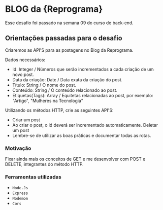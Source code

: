 # BLOG da {Reprograma}

Esse desafio foi passado na semana 09 do curso de back-end.

## Orientações passadas para o desafio

Criaremos as API'S para as postagens no Blog da Reprograma.

Dados necessários:

- Id: Integer / Números que serão incrementados a cada criação de um novo post.
- Data da criação: Date / Data exata da criação do post.
- Título: String / O nome do post.
- Conteúdo: String / O conteúdo relacionado ao post.
- Etiquetas(Tags): Array / Equitetas relacionadas ao post, por exemplo: "Artigo", "Mulheres na Tecnologia"

Utilizando os métodos HTTP, crie as seguintes API'S:

- Criar um post
- Ao criar o post, o id deverá ser incrementado automaticamente.
Deletar um post
- Lembre-se de utilizar as boas práticas e documentar todas as rotas.

### Motivação

Fixar ainda mais os conceitos de GET e me desenvolver com POST e DELETE, integrantes do método HTTP.

### Ferramentas utilizadas

- `Node.Js`
- `Express`
- `Nodemon`
- `Cors`